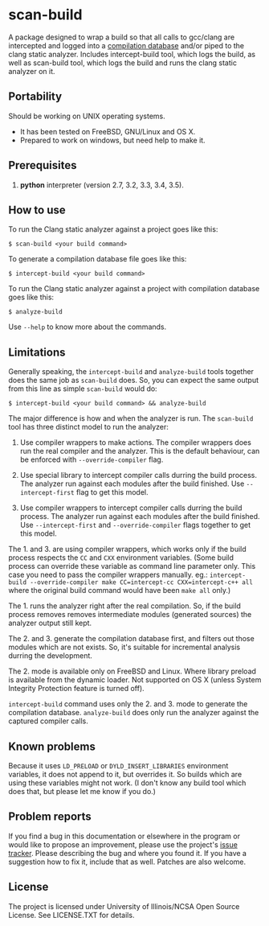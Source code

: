 scan-build
==========

A package designed to wrap a build so that all calls to gcc/clang are
intercepted and logged into a [compilation database][1] and/or piped to
the clang static analyzer. Includes intercept-build tool, which logs
the build, as well as scan-build tool, which logs the build and runs
the clang static analyzer on it.

Portability
-----------

Should be working on UNIX operating systems.

- It has been tested on FreeBSD, GNU/Linux and OS X.
- Prepared to work on windows, but need help to make it.


Prerequisites
-------------

1. **python** interpreter (version 2.7, 3.2, 3.3, 3.4, 3.5).


How to use
----------

To run the Clang static analyzer against a project goes like this:

    $ scan-build <your build command>

To generate a compilation database file goes like this:

    $ intercept-build <your build command>

To run the Clang static analyzer against a project with compilation database
goes like this:

    $ analyze-build

Use `--help` to know more about the commands.


Limitations
-----------

Generally speaking, the `intercept-build` and `analyze-build` tools together
does the same job as `scan-build` does. So, you can expect the same output
from this line as simple `scan-build` would do:

    $ intercept-build <your build command> && analyze-build

The major difference is how and when the analyzer is run. The `scan-build`
tool has three distinct model to run the analyzer:

1.  Use compiler wrappers to make actions.
    The compiler wrappers does run the real compiler and the analyzer.
    This is the default behaviour, can be enforced with `--override-compiler`
    flag.

2.  Use special library to intercept compiler calls durring the build process.
    The analyzer run against each modules after the build finished.
    Use `--intercept-first` flag to get this model.

3.  Use compiler wrappers to intercept compiler calls durring the build process.
    The analyzer run against each modules after the build finished.
    Use `--intercept-first` and `--override-compiler` flags together to get
    this model.

The 1. and 3. are using compiler wrappers, which works only if the build
process respects the `CC` and `CXX` environment variables. (Some build
process can override these variable as command line parameter only. This case
you need to pass the compiler wrappers manually. eg.: `intercept-build
--override-compiler make CC=intercept-cc CXX=intercept-c++ all` where the
original build command would have been `make all` only.)

The 1. runs the analyzer right after the real compilation. So, if the build
process removes removes intermediate modules (generated sources) the analyzer
output still kept.

The 2. and 3. generate the compilation database first, and filters out those
modules which are not exists. So, it's suitable for incremental analysis durring
the development.

The 2. mode is available only on FreeBSD and Linux. Where library preload
is available from the dynamic loader. Not supported on OS X (unless System
Integrity Protection feature is turned off).

`intercept-build` command uses only the 2. and 3. mode to generate the
compilation database. `analyze-build` does only run the analyzer against the
captured compiler calls.


Known problems
--------------

Because it uses `LD_PRELOAD` or `DYLD_INSERT_LIBRARIES` environment variables,
it does not append to it, but overrides it. So builds which are using these
variables might not work. (I don't know any build tool which does that, but
please let me know if you do.)


Problem reports
---------------

If you find a bug in this documentation or elsewhere in the program or would
like to propose an improvement, please use the project's [issue tracker][3].
Please describing the bug and where you found it. If you have a suggestion
how to fix it, include that as well. Patches are also welcome.


License
-------

The project is licensed under University of Illinois/NCSA Open Source License.
See LICENSE.TXT for details.

  [1]: http://clang.llvm.org/docs/JSONCompilationDatabase.html
  [2]: https://pypi.python.org/pypi/scan-build
  [3]: https://llvm.org/bugs/enter_bug.cgi?product=clang
